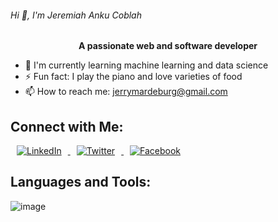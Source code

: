 <p align="center">
  <h6>Hi 👋, I'm Jeremiah Anku Coblah</h6>
</p>

<p align="center">
  <b>A passionate web and software developer</b>
</p>

- 🌱 I'm currently learning machine learning and data science
- ⚡ Fun fact: I play the piano and love varieties of food
- 📫 How to reach me: jerrymardeburg@gmail.com

## Connect with Me:

<p>
  <a href="[https://linkedin.com/in/YourLinkedInProfile](https://www.linkedin.com/in/jeremiah-coblah-anku-2b3732229/)">
    <img src="https://img.icons8.com/color/40/000000/linkedin.png" alt="LinkedIn" style="margin: 0 10px;" />
  </a>
  <a href="[https://twitter.com/YourTwitterHandle](https://twitter.com/jerry92023784)">
    <img src="https://img.icons8.com/color/40/000000/twitter.png" alt="Twitter" style="margin: 0 10px;" />
  </a>
  <a href="[https://facebook.com/YourFacebookUsername](https://www.facebook.com/jerry.mardeburg)">
    <img src="https://img.icons8.com/fluent/40/000000/facebook-new.png" alt="Facebook" style="margin: 0 10px;" />
  </a>
</p>


## Languages and Tools:
![image](https://github.com/Jerry-Khobby/Jerry-Khobby/assets/106972178/8148edfa-93d4-4fca-8bba-fa38f8934acd)



